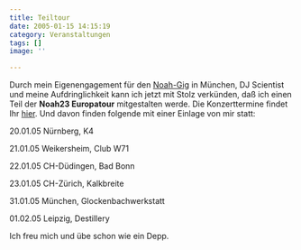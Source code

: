 ```yaml
---
title: Teiltour
date: 2005-01-15 14:15:19
category: Veranstaltungen
tags: []
image: ''

---
```


Durch mein Eigenengagement für den [Noah-Gig](http://www.misantropolis.de/home.php?ID=145) in München, DJ Scientist und meine Aufdringlichkeit kann ich jetzt mit Stolz verkünden, daß ich einen Teil der **Noah23 Europatour** mitgestalten werde. Die Konzerttermine findet Ihr [hier](http://www.pape-konzertbuero.de/). Und davon finden folgende mit einer Einlage von mir statt:

20.01.05 Nürnberg, K4  

21.01.05 Weikersheim, Club W71  

22.01.05 CH-Düdingen, Bad Bonn  

23.01.05 CH-Zürich, Kalkbreite  

31.01.05 München, Glockenbachwerkstatt  

01.02.05 Leipzig, Destillery

Ich freu mich und übe schon wie ein Depp.
